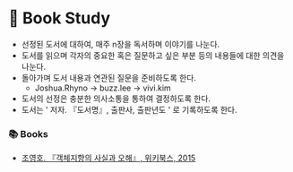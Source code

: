 # 📖 Book Study

- 선정된 도서에 대하여, 매주 n장을 독서하며 이야기를 나눈다.
- 도서를 읽으며 각자의 중요한 혹은 질문하고 싶은 부분 등의 내용들에 대한 의견을 나눈다.
- 돌아가며 도서 내용과 연관된 질문을 준비하도록 한다.
  - Joshua.Rhyno → buzz.lee → vivi.kim 
- 도서의 선정은 충분한 의사소통을 통하여 결정하도록 한다.
- 도서는 ' 저자. 『도서명』, 출판사, 출판년도 ' 로 기록하도록 한다.



### 📚 Books

- [조영호. 『객체지향의 사실과 오해』, 위키북스, 2015](./TheEssenceOfObjectOrientation)


